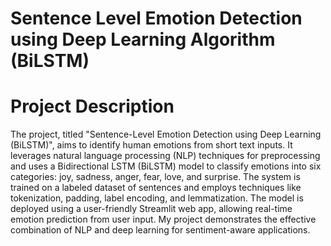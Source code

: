 # Sentence Level Emotion Detection using Deep Learning Algorithm (BiLSTM)
# Project Description
The project, titled "Sentence-Level Emotion Detection using Deep Learning (BiLSTM)", aims to identify human emotions from short text inputs. It leverages natural language processing (NLP) techniques for preprocessing and uses a Bidirectional LSTM (BiLSTM) model to classify emotions into six categories: joy, sadness, anger, fear, love, and surprise. The system is trained on a labeled dataset of sentences and employs techniques like tokenization, padding, label encoding, and lemmatization. The model is deployed using a user-friendly Streamlit web app, allowing real-time emotion prediction from user input. My project demonstrates the effective combination of NLP and deep learning for sentiment-aware applications.
